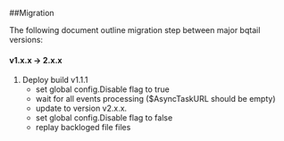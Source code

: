 ##Migration 

The following document outline migration step between major bqtail versions:

#### v1.x.x -> 2.x.x

1. Deploy build v1.1.1
    - set global config.Disable flag to true
    - wait for all events processing ($AsyncTaskURL should be empty)
    - update to version v2.x.x.
    - set global config.Disable flag to false
    - replay backloged file files

